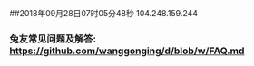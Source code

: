 ##2018年09月28日07时05分48秒 104.248.159.244
### 兔友常见问题及解答: https://github.com/wanggonging/d/blob/w/FAQ.md
